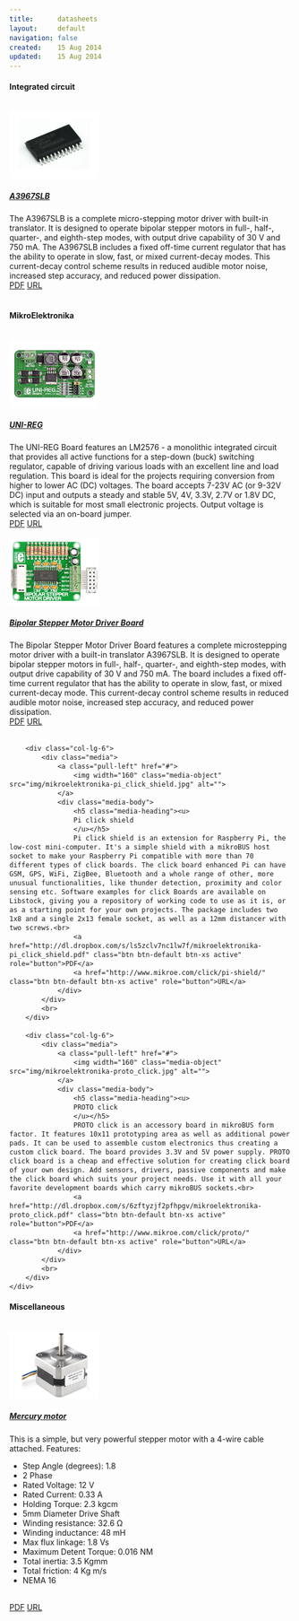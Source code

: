 ```yaml
---
title:      datasheets
layout:     default
navigation: false
created:    15 Aug 2014
updated:    15 Aug 2014
---
```


<h4>Integrated circuit</h4><br>

<div class="bs-docs-section" markdown="1">
    <div class="row">
        <div class="col-lg-6">
            <div class="media">
                <a class="pull-left" href="#">
                    <img width="160" class="media-object" src="img/ic-a3967slb.jpg" alt="">
                </a>
                <div class="media-body">
                    <h5 class="media-heading"><u>
                    A3967SLB
                    </u></h5>
                    The A3967SLB is a complete micro-stepping motor driver with built-in translator. It is designed to operate bipolar stepper motors in full-, half-, quarter-, and eighth-step modes, with output drive capability of 30 V and 750 mA. The A3967SLB includes a fixed off-time current regulator that has the ability to operate in slow, fast, or mixed current-decay modes. This current-decay control scheme results in reduced audible motor noise, increased step accuracy, and reduced power dissipation.<br>
                    <a href="http://dl.dropbox.com/s/cmttg503fdtif6d/ic-a3967slb.pdf" class="btn btn-default btn-xs active" role="button">PDF</a>
                    <a href="http://www.allegromicro.com/en/Products/Motor-Driver-And-Interface-ICs/Bipolar-Stepper-Motor-Drivers/A3967.aspx" class="btn btn-default btn-xs active" role="button">URL</a>
                </div>
            </div>
            <br>
        </div>
    </div>
</div>

<h4>MikroElektronika</h4><br>

<div class="bs-docs-section" markdown="1">
    <div class="row">
        <div class="col-lg-6">
            <div class="media">
                <a class="pull-left" href="#">
                    <img width="160" class="media-object" src="img/mikroelektronika-uni-reg.jpg" alt="">
                </a>
                <div class="media-body">
                    <h5 class="media-heading"><u>
                    UNI-REG
                    </u></h5>
                    The UNI-REG Board features an LM2576 - a monolithic integrated circuit that provides all active functions for a step-down (buck) switching regulator, capable of driving various loads with an excellent line and load regulation. This board is ideal for the projects requiring conversion from higher to lower AC (DC) voltages. The board accepts 7-23V AC (or 9-32V DC) input and outputs a steady and stable 5V, 4V, 3.3V, 2.7V or 1.8V DC, which is suitable for most small electronic projects. Output voltage is selected via an on-board jumper.<br>
                    <a href="http://dl.dropbox.com/s/mpvw9w7472j3vij/mikroelektronika-uni-reg.pdf" class="btn btn-default btn-xs active" role="button">PDF</a>
                    <a href="http://www.mikroe.com/add-on-boards/power-supply/uni-reg/" class="btn btn-default btn-xs active" role="button">URL</a>
                </div>
            </div>
            <br>
        </div>
        <div class="col-lg-6">
            <div class="media">
                <a class="pull-left" href="#">
                    <img width="160" class="media-object" src="img/mikroelektronika-bipolar_stepper_motor_driver_board.jpg" alt="">
                </a>
                <div class="media-body">
                    <h5 class="media-heading"><u>
                    Bipolar Stepper Motor Driver Board
                    </u></h5>
                    The Bipolar Stepper Motor Driver Board features a complete microstepping motor driver with a built-in translator A3967SLB. It is designed to operate bipolar stepper motors in full-, half-, quarter-, and eighth-step modes, with output drive capability of 30 V and 750 mA. The board includes a fixed off-time current regulator that has the ability to operate in slow, fast, or mixed current-decay mode. This current-decay control scheme results in reduced audible motor noise, increased step accuracy, and reduced power dissipation.<br>
                    <a href="http://dl.dropbox.com/s/o3jyi10npt6rpsf/mikroelektronika-bipolar_stepper_motor_driver_board.pdf" class="btn btn-default btn-xs active" role="button">PDF</a>
                    <a href="http://www.mikroe.com/add-on-boards/various/bipolar-stepper-motor-driver/" class="btn btn-default btn-xs active" role="button">URL</a>
                </div>
            </div>
            <br>
        </div>

        <div class="col-lg-6">
            <div class="media">
                <a class="pull-left" href="#">
                    <img width="160" class="media-object" src="img/mikroelektronika-pi_click_shield.jpg" alt="">
                </a>
                <div class="media-body">
                    <h5 class="media-heading"><u>
                    Pi click shield
                    </u></h5>
                    Pi click shield is an extension for Raspberry Pi, the low-cost mini-computer. It's a simple shield with a mikroBUS host socket to make your Raspberry Pi compatible with more than 70 different types of click boards. The click board enhanced Pi can have GSM, GPS, WiFi, ZigBee, Bluetooth and a whole range of other, more unusual functionalities, like thunder detection, proximity and color sensing etc. Software examples for click Boards are available on Libstock, giving you a repository of working code to use as it is, or as a starting point for your own projects. The package includes two 1x8 and a single 2x13 female socket, as well as a 12mm distancer with two screws.<br>
                    <a href="http://dl.dropbox.com/s/ls5zclv7nc1lw7f/mikroelektronika-pi_click_shield.pdf" class="btn btn-default btn-xs active" role="button">PDF</a>
                    <a href="http://www.mikroe.com/click/pi-shield/" class="btn btn-default btn-xs active" role="button">URL</a>
                </div>
            </div>
            <br>
        </div>

        <div class="col-lg-6">
            <div class="media">
                <a class="pull-left" href="#">
                    <img width="160" class="media-object" src="img/mikroelektronika-proto_click.jpg" alt="">
                </a>
                <div class="media-body">
                    <h5 class="media-heading"><u>
                    PROTO click
                    </u></h5>
                    PROTO click is an accessory board in mikroBUS form factor. It features 10x11 prototyping area as well as additional power pads. It can be used to assemble custom electronics thus creating a custom click board. The board provides 3.3V and 5V power supply. PROTO click board is a cheap and effective solution for creating click board of your own design. Add sensors, drivers, passive components and make the click board which suits your project needs. Use it with all your favorite development boards which carry mikroBUS sockets.<br>
                    <a href="http://dl.dropbox.com/s/6zftyzjf2pfhpgv/mikroelektronika-proto_click.pdf" class="btn btn-default btn-xs active" role="button">PDF</a>
                    <a href="http://www.mikroe.com/click/proto/" class="btn btn-default btn-xs active" role="button">URL</a>
                </div>
            </div>
            <br>
        </div>
    </div>
</div>

<h4>Miscellaneous</h4><br>

<div class="bs-docs-section" markdown="1">
    <div class="row">
        <div class="col-lg-6">
            <div class="media">
                <a class="pull-left" href="#">
                    <img width="160" class="media-object" src="img/miscellaneous-mercury_motor.jpg" alt="">
                </a>
                <div class="media-body">
                    <h5 class="media-heading"><u>
                    Mercury motor
                    </u></h5>
                    This is a simple, but very powerful stepper motor with a 4-wire cable attached. Features:
                    <ul>
                        <li>Step Angle (degrees): 1.8</li>
                        <li>2 Phase</li>
                        <li>Rated Voltage: 12 V</li>
                        <li>Rated Current: 0.33 A</li>
                        <li>Holding Torque: 2.3 kgcm</li>
                        <li>5mm Diameter Drive Shaft</li>
                        <li>Winding resistance: 32.6 Ω</li>
                        <li>Winding inductance: 48 mH</li>
                        <li>Max flux linkage: 1.8 Vs</li>
                        <li>Maximum Detent Torque: 0.016 NM</li>
                        <li>Total inertia: 3.5 Kgmm</li>
                        <li>Total friction: 4 Kg m/s</li>
                        <li>NEMA 16</li>
                    </ul><br>
                    <a href="http://dl.dropbox.com/s/2ofo6euvf26pcct/miscellaneous-mercury_motor.pdf" class="btn btn-default btn-xs active" role="button">PDF</a>
                    <a href="https://www.sparkfun.com/products/9238" class="btn btn-default btn-xs active" role="button">URL</a>
                </div>
            </div>
            <br>
        </div>
    </div>
</div>
